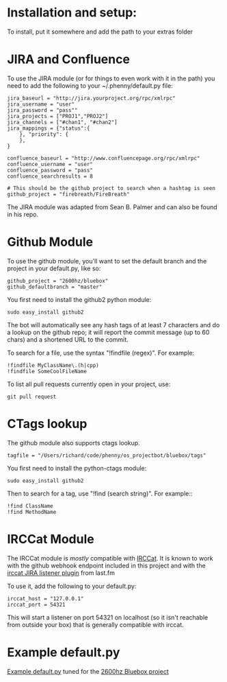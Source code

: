 Installation and setup:
=======================

To install, put it somewhere and add the path to your extras folder

JIRA and Confluence
===================
To use the JIRA module (or for things to even work with it in the path) you need to add the following to your ~/.phenny/default.py file:

    jira_baseurl = "http://jira.yourproject.org/rpc/xmlrpc"
    jira_username = "user"
    jira_password = "pass""
    jira_projects = ["PROJ1","PROJ2"]
    jira_channels = ["#chan1", "#chan2"]
    jira_mappings = {"status":{
        }, "priority": {
        },
    }

    confluence_baseurl = "http://www.confluencepage.org/rpc/xmlrpc"
    confluence_username = "user"
    confluence_password = "pass"
    confluence_searchresults = 8

    # This should be the github project to search when a hashtag is seen
    github_project = "firebreath/FireBreath"

The JIRA module was adapted from Sean B. Palmer and can also be found in his repo.

Github Module
=============
To use the github module, you'll want to set the default branch and the project in your default.py, like so:

    github_project = "2600hz/bluebox"
    github_defaultbranch = "master"

You first need to install the github2 python module:

    sudo easy_install github2

The bot will automatically see any hash tags of at least 7 characters and do a lookup on the github repo;
it will report the commit message (up to 60 chars) and a shortened URL to the commit.

To search for a file, use the syntax "!findfile (regex)".  For example:

    !findfile MyClassName\.(h|cpp)
    !findfile SomeCoolFileName

To list all pull requests currently open in your project, use:

    git pull request

CTags lookup
============
The github module also supports ctags lookup.

    tagfile = "/Users/richard/code/phenny/os_projectbot/bluebox/tags"

You first need to install the python-ctags module:

    sudo easy_install github2

Then to search for a tag, use "!find (search string)". For example::

    !find ClassName
    !find MethodName

IRCCat Module
=============

The IRCCat module is *mostly* compatible with [IRCCat](https://github.com/RJ/irccat). It is known to work
with the github webhook endpoint included in this project and with the [irccat JIRA listener plugin](https://github.com/RJ/irccat/tree/master/contrib/jira)
from last.fm

To use it, add the following to your default.py:

    irccat_host = "127.0.0.1"
    irccat_port = 54321

This will start a listener on port 54321 on localhost (so it isn't reachable from outside your box) that is generally compatible with irccat.

Example default.py
==================

[Example default.py](https://gist.github.com/879792) tuned for the [2600hz Bluebox project](http://www.2600hz.org)
